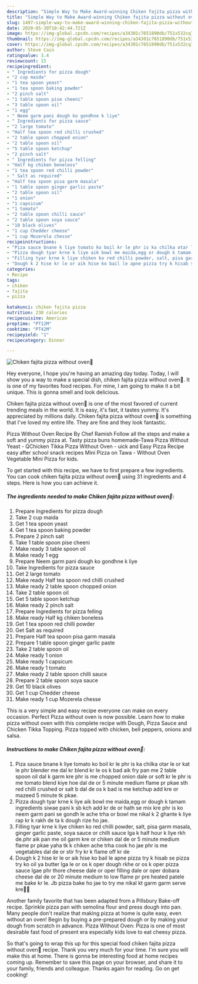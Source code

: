 ```yaml
---
description: "Simple Way to Make Award-winning Chiken fajita pizza without oven🍕"
title: "Simple Way to Make Award-winning Chiken fajita pizza without oven🍕"
slug: 1497-simple-way-to-make-award-winning-chiken-fajita-pizza-without-oven
date: 2020-05-30T10:42:44.721Z
image: https://img-global.cpcdn.com/recipes/a34301c7651890db/751x532cq70/chiken-fajita-pizza-without-oven🍕-recipe-main-photo.jpg
thumbnail: https://img-global.cpcdn.com/recipes/a34301c7651890db/751x532cq70/chiken-fajita-pizza-without-oven🍕-recipe-main-photo.jpg
cover: https://img-global.cpcdn.com/recipes/a34301c7651890db/751x532cq70/chiken-fajita-pizza-without-oven🍕-recipe-main-photo.jpg
author: Steve Cain
ratingvalue: 3.4
reviewcount: 15
recipeingredient:
- " Ingredients for pizza dough"
- "2 cup maida"
- "1 tea spoon yeast"
- "1 tea spoon baking powder"
- "2 pinch salt"
- "1 table spoon pise cheeni"
- "3 table spoon oil"
- "1 egg"
- " Neem garm pani dough ko gondhne k liye"
- " Ingredients for pizza sauce"
- "2 large tomato"
- "Half tea spoon red chilli crushed"
- "2 table spoon chopped onion"
- "2 table spoon oil"
- "5 table spoon ketchup"
- "2 pinch salt"
- " Ingredients for pizza felling"
- "Half kg chiken boneless"
- "1 tea spoon red chilli powder"
- " Salt as required"
- "Half tea spoon pisa garm masala"
- "1 table spoon ginger garlic paste"
- "2 table spoon oil"
- "1 onion"
- "1 capsicum"
- "1 tomato"
- "2 table spoon chilli sauce"
- "2 table spoon soya sauce"
- "10 black olives"
- "1 cup Chedder cheese"
- "1 cup Mozerela chesse"
recipeinstructions:
- "Piza sauce bnane k liye tomato ko boil kr le phr is ka chilka otar le or kat le phr blender me dal kr blend kr le os k bad aik fry pan me 2 table spoon oil dal k garm kre phr is me chopped onion dale or soft kr le phr is me tomato blend kiye hoe dal de or 5 minute medium flame pr pkae sth red chilli crushed or salt b dal de os k bad is me ketchup add kre or mazeed 5 minute tk pkae."
- "Pizza dough tyar krne k liye aik bowl me maida,egg or dough k tamam ingredients siwae pani k sb kch add kr de or hath se mix kre phr is ko neem garm pani se gondh le ache trha or bowl me nikal k 2 ghante k liye rap kr k rakh de ta k dough rize ho jae."
- "Filling tyar krne k liye chiken ko red chilli powder, salt, pisa garm masala, ginger garlic paste, soya sauce or chilli sauce lga k half hour k liye rkh de.phr aik pan me oil garm kre or chiken dal de or 5 minute medium flame pr pkae yaha tk k chiken ache trha cook ho jae phr is me vegetables dal de or stir fry kr k flame off kr de"
- "Dough k 2 hise kr le or aik hise ko bail le apne pizza try k hisab se pizza try ko oil ya butter lga le or os k oper dough rkhe or os k oper pizza sauce lgae phr thore cheese dale or oper filling dale or oper dobara cheese dal de or 20 minute medium to low flame pr pre heated patele me bake kr le. Jb pizza bake ho jae to try me nikal kt garm garm serve kre🍕🍕"
categories:
- Recipe
tags:
- chiken
- fajita
- pizza

katakunci: chiken fajita pizza 
nutrition: 230 calories
recipecuisine: American
preptime: "PT12M"
cooktime: "PT42M"
recipeyield: "1"
recipecategory: Dinner

---
```



![Chiken fajita pizza without oven🍕](https://img-global.cpcdn.com/recipes/a34301c7651890db/751x532cq70/chiken-fajita-pizza-without-oven🍕-recipe-main-photo.jpg)

Hey everyone, I hope you're having an amazing day today. Today, I will show you a way to make a special dish, chiken fajita pizza without oven🍕. It is one of my favorites food recipes. For mine, I am going to make it a bit unique. This is gonna smell and look delicious.

Chiken fajita pizza without oven🍕 is one of the most favored of current trending meals in the world. It is easy, it's fast, it tastes yummy. It's appreciated by millions daily. Chiken fajita pizza without oven🍕 is something that I've loved my entire life. They are fine and they look fantastic.

Pizza Without Oven Recipe By Chef Ramish Follow all the steps and make a soft and yummy pizza at. Tasty pizza buns homemade-Tawa Pizza Without Yeast - QChicken Tikka Pizza Without Oven - uick and Easy Pizza Recipe easy after school snack recipes Mini Pizza on Tawa - Without Oven Vegetable Mini Pizza for kids.


To get started with this recipe, we have to first prepare a few ingredients. You can cook chiken fajita pizza without oven🍕 using 31 ingredients and 4 steps. Here is how you can achieve it.

<!--inarticleads1-->

##### The ingredients needed to make Chiken fajita pizza without oven🍕:

1. Prepare  Ingredients for pizza dough
1. Take 2 cup maida
1. Get 1 tea spoon yeast
1. Get 1 tea spoon baking powder
1. Prepare 2 pinch salt
1. Take 1 table spoon pise cheeni
1. Make ready 3 table spoon oil
1. Make ready 1 egg
1. Prepare  Neem garm pani dough ko gondhne k liye
1. Take  Ingredients for pizza sauce
1. Get 2 large tomato
1. Make ready Half tea spoon red chilli crushed
1. Make ready 2 table spoon chopped onion
1. Take 2 table spoon oil
1. Get 5 table spoon ketchup
1. Make ready 2 pinch salt
1. Prepare  Ingredients for pizza felling
1. Make ready Half kg chiken boneless
1. Get 1 tea spoon red chilli powder
1. Get  Salt as required
1. Prepare Half tea spoon pisa garm masala
1. Prepare 1 table spoon ginger garlic paste
1. Take 2 table spoon oil
1. Make ready 1 onion
1. Make ready 1 capsicum
1. Make ready 1 tomato
1. Make ready 2 table spoon chilli sauce
1. Prepare 2 table spoon soya sauce
1. Get 10 black olives
1. Get 1 cup Chedder cheese
1. Make ready 1 cup Mozerela chesse


This is a very simple and easy recipe everyone can make on every occasion. Perfect Pizza without oven is now possible. Learn how to make pizza without oven with this complete recipe with Dough, Pizza Sauce and Chicken Tikka Topping. Pizza topped with chicken, bell peppers, onions and salsa. 

<!--inarticleads2-->

##### Instructions to make Chiken fajita pizza without oven🍕:

1. Piza sauce bnane k liye tomato ko boil kr le phr is ka chilka otar le or kat le phr blender me dal kr blend kr le os k bad aik fry pan me 2 table spoon oil dal k garm kre phr is me chopped onion dale or soft kr le phr is me tomato blend kiye hoe dal de or 5 minute medium flame pr pkae sth red chilli crushed or salt b dal de os k bad is me ketchup add kre or mazeed 5 minute tk pkae.
1. Pizza dough tyar krne k liye aik bowl me maida,egg or dough k tamam ingredients siwae pani k sb kch add kr de or hath se mix kre phr is ko neem garm pani se gondh le ache trha or bowl me nikal k 2 ghante k liye rap kr k rakh de ta k dough rize ho jae.
1. Filling tyar krne k liye chiken ko red chilli powder, salt, pisa garm masala, ginger garlic paste, soya sauce or chilli sauce lga k half hour k liye rkh de.phr aik pan me oil garm kre or chiken dal de or 5 minute medium flame pr pkae yaha tk k chiken ache trha cook ho jae phr is me vegetables dal de or stir fry kr k flame off kr de
1. Dough k 2 hise kr le or aik hise ko bail le apne pizza try k hisab se pizza try ko oil ya butter lga le or os k oper dough rkhe or os k oper pizza sauce lgae phr thore cheese dale or oper filling dale or oper dobara cheese dal de or 20 minute medium to low flame pr pre heated patele me bake kr le. Jb pizza bake ho jae to try me nikal kt garm garm serve kre🍕🍕


Another family favorite that has been adapted from a Pillsbury Bake-off recipe. Sprinkle pizza pan with semolina flour and press dough into pan. Many people don&#39;t realize that making pizza at home is quite easy, even without an oven! Begin by buying a pre-prepared dough or by making your dough from scratch in advance. Pizza Without Oven: Pizza is one of most desirable fast food of present era especially kids love to eat cheesy pizza. 

So that's going to wrap this up for this special food chiken fajita pizza without oven🍕 recipe. Thank you very much for your time. I'm sure you will make this at home. There is gonna be interesting food at home recipes coming up. Remember to save this page on your browser, and share it to your family, friends and colleague. Thanks again for reading. Go on get cooking!
